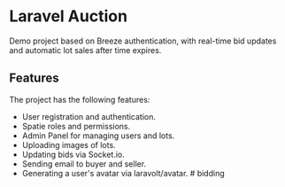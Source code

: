 # Laravel Auction

Demo project based on Breeze authentication, 
with real-time bid updates and automatic lot sales after time expires.

## Features

The project has the following features:

- User registration and authentication.
- Spatie roles and permissions.
- Admin Panel for managing users and lots.
- Uploading images of lots.
- Updating bids via Socket.io.
- Sending email to buyer and seller.
- Generating a user's avatar via laravolt/avatar.
#   b i d d i n g  
 